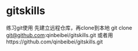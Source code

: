 # gitskills
练习git使用
先建立远程仓库，再clone到本地
git clone git@github.com:qinbeibei/gitskills.git
或者用https://github.com/qinbeibei/gitskills.git
